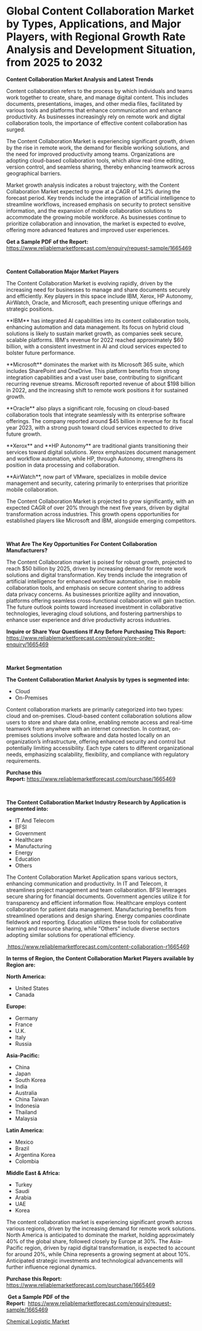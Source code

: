 <p><h1>Global Content Collaboration Market by Types, Applications, and Major Players, with Regional Growth Rate Analysis and Development Situation, from 2025 to 2032</h1></p><p><strong>Content Collaboration Market Analysis and Latest Trends</strong></p>
<p><p>Content collaboration refers to the process by which individuals and teams work together to create, share, and manage digital content. This includes documents, presentations, images, and other media files, facilitated by various tools and platforms that enhance communication and enhance productivity. As businesses increasingly rely on remote work and digital collaboration tools, the importance of effective content collaboration has surged.</p><p>The Content Collaboration Market is experiencing significant growth, driven by the rise in remote work, the demand for flexible working solutions, and the need for improved productivity among teams. Organizations are adopting cloud-based collaboration tools, which allow real-time editing, version control, and seamless sharing, thereby enhancing teamwork across geographical barriers.</p><p>Market growth analysis indicates a robust trajectory, with the Content Collaboration Market expected to grow at a CAGR of 14.2% during the forecast period. Key trends include the integration of artificial intelligence to streamline workflows, increased emphasis on security to protect sensitive information, and the expansion of mobile collaboration solutions to accommodate the growing mobile workforce. As businesses continue to prioritize collaboration and innovation, the market is expected to evolve, offering more advanced features and improved user experiences.</p></p>
<p><strong>Get a Sample PDF of the Report:&nbsp;</strong> <a href="https://www.reliablemarketforecast.com/enquiry/request-sample/1665469?utm_campaign=3123&utm_medium=2&utm_source=Github&utm_content=ia&utm_term=09032025&utm_id=content-collaboration">https://www.reliablemarketforecast.com/enquiry/request-sample/1665469</a></p>
<p>&nbsp;</p>
<p><strong>Content Collaboration Major Market Players</strong></p>
<p><p>The Content Collaboration Market is evolving rapidly, driven by the increasing need for businesses to manage and share documents securely and efficiently. Key players in this space include IBM, Xerox, HP Autonomy, AirWatch, Oracle, and Microsoft, each presenting unique offerings and strategic positions.</p><p>**IBM** has integrated AI capabilities into its content collaboration tools, enhancing automation and data management. Its focus on hybrid cloud solutions is likely to sustain market growth, as companies seek secure, scalable platforms. IBM's revenue for 2022 reached approximately $60 billion, with a consistent investment in AI and cloud services expected to bolster future performance.</p><p>**Microsoft** dominates the market with its Microsoft 365 suite, which includes SharePoint and OneDrive. This platform benefits from strong integration capabilities and a vast user base, contributing to significant recurring revenue streams. Microsoft reported revenue of about $198 billion in 2022, and the increasing shift to remote work positions it for sustained growth.</p><p>**Oracle** also plays a significant role, focusing on cloud-based collaboration tools that integrate seamlessly with its enterprise software offerings. The company reported around $45 billion in revenue for its fiscal year 2023, with a strong push toward cloud services expected to drive future growth.</p><p>**Xerox** and **HP Autonomy** are traditional giants transitioning their services toward digital solutions. Xerox emphasizes document management and workflow automation, while HP, through Autonomy, strengthens its position in data processing and collaboration.</p><p>**AirWatch**, now part of VMware, specializes in mobile device management and security, catering primarily to enterprises that prioritize mobile collaboration.</p><p>The Content Collaboration Market is projected to grow significantly, with an expected CAGR of over 20% through the next five years, driven by digital transformation across industries. This growth opens opportunities for established players like Microsoft and IBM, alongside emerging competitors.</p></p>
<p>&nbsp;</p>
<p><strong>What Are The Key Opportunities For Content Collaboration Manufacturers?</strong></p>
<p><p>The Content Collaboration market is poised for robust growth, projected to reach $50 billion by 2025, driven by increasing demand for remote work solutions and digital transformation. Key trends include the integration of artificial intelligence for enhanced workflow automation, rise in mobile collaboration tools, and emphasis on secure content sharing to address data privacy concerns. As businesses prioritize agility and innovation, platforms offering seamless cross-functional collaboration will gain traction. The future outlook points toward increased investment in collaborative technologies, leveraging cloud solutions, and fostering partnerships to enhance user experience and drive productivity across industries.</p></p>
<p><strong>Inquire or Share Your Questions If Any Before Purchasing This Report:</strong> <a href="https://www.reliablemarketforecast.com/enquiry/pre-order-enquiry/1665469?utm_campaign=3123&utm_medium=2&utm_source=Github&utm_content=ia&utm_term=09032025&utm_id=content-collaboration">https://www.reliablemarketforecast.com/enquiry/pre-order-enquiry/1665469</a></p>
<p>&nbsp;</p>
<p><strong>Market Segmentation</strong></p>
<p><strong>The Content Collaboration Market Analysis by types is segmented into:</strong></p>
<p><ul><li>Cloud</li><li>On-Premises</li></ul></p>
<p><p>Content collaboration markets are primarily categorized into two types: cloud and on-premises. Cloud-based content collaboration solutions allow users to store and share data online, enabling remote access and real-time teamwork from anywhere with an internet connection. In contrast, on-premises solutions involve software and data hosted locally on an organization’s infrastructure, offering enhanced security and control but potentially limiting accessibility. Each type caters to different organizational needs, emphasizing scalability, flexibility, and compliance with regulatory requirements.</p></p>
<p><strong>Purchase this Report:&nbsp;</strong><a href="https://www.reliablemarketforecast.com/purchase/1665469?utm_campaign=3123&utm_medium=2&utm_source=Github&utm_content=ia&utm_term=09032025&utm_id=content-collaboration">https://www.reliablemarketforecast.com/purchase/1665469</a></p>
<p>&nbsp;</p>
<p><strong>The Content Collaboration Market Industry Research by Application is segmented into:</strong></p>
<p><ul><li>IT And Telecom</li><li>BFSI</li><li>Government</li><li>Healthcare</li><li>Manufacturing</li><li>Energy</li><li>Education</li><li>Others</li></ul></p>
<p><p>The Content Collaboration Market Application spans various sectors, enhancing communication and productivity. In IT and Telecom, it streamlines project management and team collaboration. BFSI leverages secure sharing for financial documents. Government agencies utilize it for transparency and efficient information flow. Healthcare employs content collaboration for patient data management. Manufacturing benefits from streamlined operations and design sharing. Energy companies coordinate fieldwork and reporting. Education utilizes these tools for collaborative learning and resource sharing, while "Others" include diverse sectors adopting similar solutions for operational efficiency.</p></p>
<p><a href="https://www.reliablemarketforecast.com/content-collaboration-r1665469?utm_campaign=3123&utm_medium=2&utm_source=Github&utm_content=ia&utm_term=09032025&utm_id=content-collaboration">&nbsp;https://www.reliablemarketforecast.com/content-collaboration-r1665469</a></p>
<p><strong>In terms of Region, the Content Collaboration Market Players available by Region are:</strong></p>
<p>
    <p> <strong> North America: </strong>
        <ul>
            <li>United States</li>
            <li>Canada</li>
        </ul>
        </p> 
    <p> <strong> Europe: </strong>
        <ul>
            <li>Germany</li>
            <li>France</li>
            <li>U.K.</li>
            <li>Italy</li>
            <li>Russia</li>
        </ul>
        </p> 
    <p> <strong> Asia-Pacific: </strong>
        <ul>
            <li>China</li>
            <li>Japan</li>
            <li>South Korea</li>
            <li>India</li>
            <li>Australia</li>
            <li>China Taiwan</li>
            <li>Indonesia</li>
            <li>Thailand</li>
            <li>Malaysia</li>
        </ul>
        </p> 
    <p> <strong> Latin America: </strong>
        <ul>
            <li>Mexico</li>
            <li>Brazil</li>
            <li>Argentina Korea</li>
            <li>Colombia</li>
        </ul>
        </p> 
    <p> <strong> Middle East & Africa: </strong>
        <ul>
            <li>Turkey</li>
            <li>Saudi</li>
            <li>Arabia</li>
            <li>UAE</li>
            <li>Korea</li>
        </ul>
    </p>
    </p>
<p><p>The content collaboration market is experiencing significant growth across various regions, driven by the increasing demand for remote work solutions. North America is anticipated to dominate the market, holding approximately 40% of the global share, followed closely by Europe at 30%. The Asia-Pacific region, driven by rapid digital transformation, is expected to account for around 20%, while China represents a growing segment at about 10%. Anticipated strategic investments and technological advancements will further influence regional dynamics.</p></p>
<p><strong>Purchase this Report: </strong><a href="https://www.reliablemarketforecast.com/purchase/1665469?utm_campaign=3123&utm_medium=2&utm_source=Github&utm_content=ia&utm_term=09032025&utm_id=content-collaboration">https://www.reliablemarketforecast.com/purchase/1665469</a></p>
<p>&nbsp;<strong>Get a Sample PDF of the Report:&nbsp;&nbsp;</strong><a href="https://www.reliablemarketforecast.com/enquiry/request-sample/1665469?utm_campaign=3123&utm_medium=2&utm_source=Github&utm_content=ia&utm_term=09032025&utm_id=content-collaboration">https://www.reliablemarketforecast.com/enquiry/request-sample/1665469</a></p>
<p><strong></strong></p>
<p><p><a href="https://github.com/spoorsusama/Market-Research-Report-List-1/blob/main/chemical-logistic-market.md?utm_campaign=3123&utm_medium=2&utm_source=Github&utm_content=ia&utm_term=09032025&utm_id=content-collaboration">Chemical Logistic Market</a></p></p>